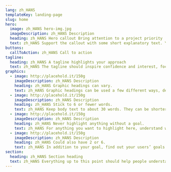 ```yaml
---
lang: zh_HANS
templateKey: landing-page
slug: home
hero:
  image: zh_HANS hero-img.jpg
  imageDescription: zh_HANS Description
  heading: zh_HANS Hero callout Bring attention to a project priority
  text: zh_HANS Support the callout with some short explanatory text. You don’t need more than a couple of sentences.
buttons:
  callToAction: zh_HANS Call to action
tagline:
  heading: zh_HANS A tagline highlights your approach
  text: zh_HANS The tagline should inspire confidence and interest, focusing on the value that your overall approach offers to your audience. Use a heading typeface and keep your tagline to just a few words, and don’t confuse or mystify. Use the right side of the grid to explain the tagline a bit more. What are your goals? How do you do your work? Write in the present tense, and stay brief here. People who are interested can find details on internal pages.
graphics:
  - image: http://placehold.it/150g
    imageDescription: zh_HANS Description
    heading: zh_HANS Graphic headings can vary.
    text: zh_HANS Graphic headings can be used a few different ways, depending on what your landing page is for. Highlight your values, specific program areas, or results.
  - image: http://placehold.it/150g
    imageDescription: zh_HANS Description
    heading: zh_HANS Stick to 6 or fewer words.
    text: zh_HANS Keep body text to about 30 words. They can be shorter, but try to be somewhat balanced across all four. It creates a clean appearance with good spacing.
  - image: http://placehold.it/150g
    imageDescription: zh_HANS Description
    heading: zh_HANS Never highlight anything without a goal.
    text: zh_HANS For anything you want to highlight here, understand what your users know now, and what activity or impression you want from them after they see it.
  - image: http://placehold.it/150g
    imageDescription: zh_HANS Description
    heading: zh_HANS Could also have 2 or 6.
    text: zh_HANS In addition to your goal, find out your users’ goals. What do they want to know or do that supports your mission? Use these headings to show these.
section:
  heading: zh_HANS Section heading
  text: zh_HANS Everything up to this point should help people understand your agency or project who you are, your goal or mission, and how you approach it. Use this section to encourage them to act. Describe why they should get in touch here, and use an active verb on the button below. “Get in touch,” “Learn more,” and so on.
---
```

